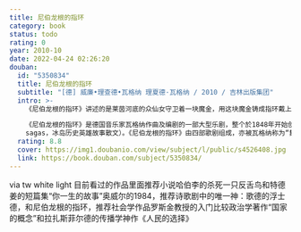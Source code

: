 ```yaml
---
title: 尼伯龙根的指环
category: book
status: todo
rating: 0
year: 2010-10
date: 2022-04-24 02:26:20
douban:
  id: "5350834"
  title: 尼伯龙根的指环
  subtitle: "[德] 威廉•理查德•瓦格纳 理夏德·瓦格纳 / 2010 / 吉林出版集团"
  intro: >-
    《尼伯龙根的指环》讲述的是莱茵河底的众仙女守卫着一块魔金，用这块魔金铸成指环戴上后就能统治世界，但此人必须抛弃爱情。尼伯龙根侏儒阿尔贝里希盗得魔金铸成指环，成了世界之王。众神之主沃坦建造供诸神栖居的瓦尔哈拉宫的计划给故事带来了波澜。之后，英雄齐格蒙德赢得了指环，但他却遭到了背叛引来杀身之祸。齐格蒙德的情人、沃坦的女儿女武神布仑希尔德把这指环带回了莱茵河。最终，众神们的栖居之地瓦尔哈拉宫付之一炬。

    《尼伯龙根的指环》是德国音乐家瓦格纳作曲及编剧的一部大型乐剧，整个於1848年开始创作，至1874年完成，历时共26年。创作灵感来自北欧神话内的故事及人物，特别是冰岛家族传说（Icelanders'
    sagas，冰岛历史英雄故事散文）。《尼伯龙根的指环》由四部歌剧组成，亦被瓦格纳称为“舞台节庆典三日剧及前夕”。同名影片根据德国民间诗史《尼白龙根之歌》和北欧《沃尔松格传说》改编。讲述的是一个年轻铁匠齐格弗里德的故事。
  rating: 8.8
  cover: https://img1.doubanio.com/view/subject/l/public/s4526408.jpg
  link: https://book.douban.com/subject/5350834/
---
```


via tw white light 目前看过的作品里面推荐小说哈伯李的杀死一只反舌鸟和特德姜的短篇集“你一生的故事”奥威尔的1984，推荐诗歌剧中的唯一神：歌德的浮士德，和尼伯龙根的指环，推荐社会学作品罗斯金教授的入门比较政治学著作“国家的概念”和拉扎斯菲尔德的传播学神作《人民的选择》